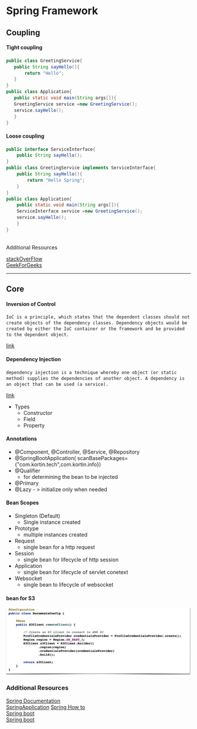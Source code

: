 # Spring Framework

## Coupling 
#### Tight coupling
 ```java
public class GreetingService{
    public String sayHello(){
        return "Hello";
    }
}
public class Application{
    public static void main(String args[]){
    GreetingService service =new GreetingService();
    service.sayHello();
    }
}
 ``` 
#### Loose coupling
```java
public interface ServiceInterface{
    public String sayHello();
}
public class GreetingService implements ServiceInterface{
    public String sayHello(){
        return "Hello Spring";
    }
}
public class Application{
    public static void main(String args[]){
    ServiceInterface service =new GreetingService();
    service.sayHello();
    }
}
 ``` 
 <br>
Additional Resources

 [stackOverFlow](https://stackoverflow.com/questions/2832017/what-is-the-difference-between-loose-coupling-and-tight-coupling-in-the-object-o) <br>
 [GeekForGeeks](https://www.geeksforgeeks.org/coupling-in-java/)

 ---

 ## Core  
 #### Inversion of Control
    IoC is a principle, which states that the dependent classes should not create objects of the dependency classes. Dependency objects would be created by either the IoC container or the framework and be provided to the dependent object.
 [link](https://medium.com/@amitkma/understanding-inversion-of-control-ioc-principle-163b1dc97454)   
 #### Dependency Injection
    dependency injection is a technique whereby one object (or static method) supplies the dependencies of another object. A dependency is an object that can be used (a service).
 [link](https://www.freecodecamp.org/news/a-quick-intro-to-dependency-injection-what-it-is-and-when-to-use-it-7578c84fa88f/)
- Types
    - Constructor
    - Field
    - Property

#### Annotations
- @Component, @Controller, @Service, @Repository
- @SpringBootApplication( scanBasePackages={"com.kortin.tech",com.kortin.info}) 
- @Qualifier 
    - for determining the bean to be injected
- @Primary
- @Lazy - > initialize only when needed

#### Bean Scopes
- Singleton (Default)
    - Single instance created
- Prototype
    - multiple instances created
- Request
    - single bean for a http request
- Session
    - single bean for lifecycle of http session
- Application 
    - single bean for lifecycle of servlet conetext
- Websocket
    - single bean to lifecycle of websocket


#### bean for S3
![S3 Bean Configuration](Bean_S3_AWS.png)
### Additional Resources
[Spring Documentation]( https://docs.spring.io/spring-boot/docs/current/reference/html/index.html) <br>
[SpringApplication](https://docs.spring.io/spring-boot/docs/current/reference/html/features.html#features.spring-application)
[Spring How to](https://docs.spring.io/spring-boot/docs/current/reference/html/howto.html#howto.application) <br>
[Spring boot](https://docs.spring.io/spring-boot/docs/current/reference/html/using.html#using.build-systems) <br>
[Spring boot](https://docs.spring.io/spring-boot/docs/2.1.3.RELEASE/reference/htmlsingle/) <br>




 
